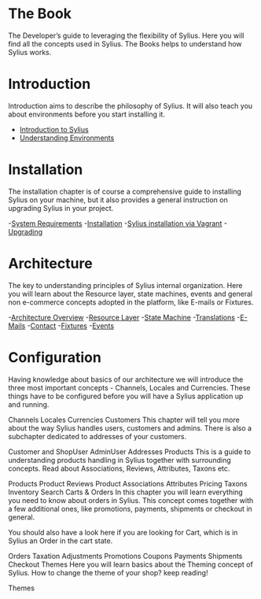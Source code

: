 # The Book
The Developer’s guide to leveraging the flexibility of Sylius. Here you will find all the concepts used in Sylius. The Books helps to understand how Sylius works.

# Introduction
Introduction aims to describe the philosophy of Sylius. It will also teach you about environments before you start installing it.

- [Introduction to Sylius](introduction/introduction.html)
- [Understanding Environments](introduction/environments.html)

# Installation
The installation chapter is of course a comprehensive guide to installing Sylius on your machine, but it also provides a general instruction on upgrading Sylius in your project.

-[System Requirements](/installation/requirements.html)
-[Installation](/installation/installation.html)
-[Sylius installation via Vagrant](/installation/vagrant_installation.html)
-[Upgrading](/installation/upgrading.html)

# Architecture
The key to understanding principles of Sylius internal organization. Here you will learn about the Resource layer, state machines, events and general non e-commerce concepts adopted in the platform, like E-mails or Fixtures.

-[Architecture Overview](/architecture/architecture.html)
-[Resource Layer](/architecture/resource_layer.html)
-[State Machine](/architecture/state_machine.html)
-[Translations](/architecture/translations.html)
-[E-Mails](/architecture/emails.html)
-[Contact](/architecture/contact.html)
-[Fixtures](/architecture/fixtures.html)
-[Events](/architecture/events.html)

# Configuration
Having knowledge about basics of our architecture we will introduce the three most important concepts - Channels, Locales and Currencies. These things have to be configured before you will have a Sylius application up and running.

Channels
Locales
Currencies
Customers
This chapter will tell you more about the way Sylius handles users, customers and admins. There is also a subchapter dedicated to addresses of your customers.

Customer and ShopUser
AdminUser
Addresses
Products
This is a guide to understanding products handling in Sylius together with surrounding concepts. Read about Associations, Reviews, Attributes, Taxons etc.

Products
Product Reviews
Product Associations
Attributes
Pricing
Taxons
Inventory
Search
Carts & Orders
In this chapter you will learn everything you need to know about orders in Sylius. This concept comes together with a few additional ones, like promotions, payments, shipments or checkout in general.

You should also have a look here if you are looking for Cart, which is in Sylius an Order in the cart state.

Orders
Taxation
Adjustments
Promotions
Coupons
Payments
Shipments
Checkout
Themes
Here you will learn basics about the Theming concept of Sylius. How to change the theme of your shop? keep reading!

Themes
